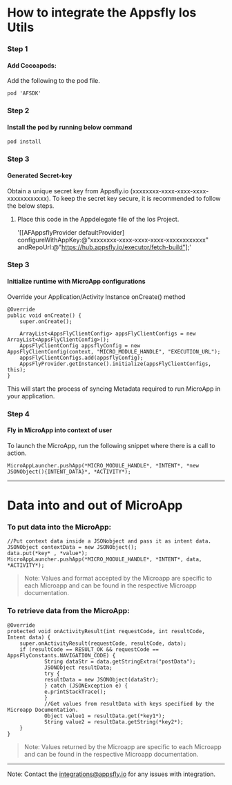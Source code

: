 # How to integrate the Appsfly Ios Utils

### Step 1
#### Add Cocoapods:
Add the following to the pod file.

```
pod 'AFSDK'
```
### Step 2
#### Install the pod by running below command
```
pod install
```

### Step 3
#### Generated Secret-key

Obtain a unique secret key from Appsfly.io (xxxxxxxx-xxxx-xxxx-xxxx-xxxxxxxxxxxx). To keep the secret key secure, it is recommended to follow the below steps.

1. Place this code in the Appdelegate file of the Ios Project.

    '[[AFAppsflyProvider defaultProvider] configureWithAppKey:@"xxxxxxxx-xxxx-xxxx-xxxx-xxxxxxxxxxxx" andRepoUrl:@"https://hub.appsfly.io/executor/fetch-build"];'


### Step 3

#### Initialize runtime with MicroApp configurations

Override your Application/Activity Instance onCreate() method 

```
@Override
public void onCreate() {
	super.onCreate();

	ArrayList<AppsFlyClientConfig> appsFlyClientConfigs = new ArrayList<AppsFlyClientConfig>();
	AppsFlyClientConfig appsflyConfig = new AppsFlyClientConfig(context, "MICRO_MODULE_HANDLE", "EXECUTION_URL");
	appsFlyClientConfigs.add(appsflyConfig);
	AppsFlyProvider.getInstance().initialize(appsFlyClientConfigs, this);
}
```
This will start the process of syncing Metadata required to run MicroApp in your application.

### Step 4

#### Fly in MicroApp into context of user

To launch the MicroApp, run the following snippet where there is a call to action.

```
MicroAppLauncher.pushApp(*MICRO_MODULE_HANDLE*, *INTENT*, *new JSONObject(){INTENT_DATA}*, *ACTIVITY*);
```

___

# Data into and out of MicroApp

### To put data into the MicroApp:
```
//Put context data inside a JSONobject and pass it as intent data.
JSONObject contextData = new JSONObject();
data.put(*key* , *value*);
MicroAppLauncher.pushApp(*MICRO_MODULE_HANDLE*, *INTENT*, data, *ACTIVITY*);
```

> Note: Values and format accepted by the Microapp are specific to each Microapp and can be found in the respective Microapp documentation.

### To retrieve data from the MicroApp:
```
@Override
protected void onActivityResult(int requestCode, int resultCode, Intent data) {
	super.onActivityResult(requestCode, resultCode, data);
	if (resultCode == RESULT_OK && requestCode == AppsFlyConstants.NAVIGATION_CODE) {
		    String dataStr = data.getStringExtra("postData");
		    JSONObject resultData;
		    try {
			resultData = new JSONObject(dataStr);
		    } catch (JSONException e) {
			e.printStackTrace();
		    }
		    //Get values from resultData with keys specified by the Microapp Documentation.
		    Object value1 = resultData.get(*key1*);
		    String value2 = resultData.getString(*key2*);
	}
}
```

> Note: Values returned by the Microapp are specific to each Microapp and can be found in the respective Microapp documentation.

___


Note: Contact the integrations@appsfly.io for any issues with integration.
